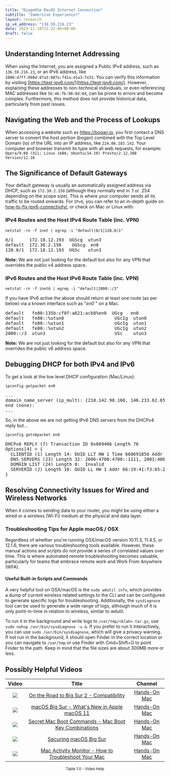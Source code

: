 ```yaml
---
title: "DiagnOSe MacOS Internet Connection"
subtitle: "Immersive Experience?"
layout: research
ip_v4_address: "136.59.216.23"
date: 2023-11-18T22:22:06+00:00
draft: false
---
```


## Understanding Internet Addressing

When using the Internet, you are assigned a Public IPv4 address, such as ```136.59.216.23```, or an IPv6 address, like ```2000:d7ff:808d:87a3:807e:f41a:d1a3:fe31```. You can verify this information by visiting [https://test-ipv6.com/](https://test-ipv6.com/). However, explaining these addresses to non-technical individuals, or even referencing MAC addresses like ```5b:46:fb:98:0d:0d```, can be prone to errors and become complex. Furthermore, this method does not provide historical data, particularly from past issues.
## Navigating the Web and the Process of Lookups

When accessing a website such as https://bogan.io, you first contact a DNS server to convert the host portion (bogan) combined with the Top Level Domain (io) of the URL into an IP address, like ```224.86.183.142```. Your computer and browser transmit its type with all web requests, for example: <br>```Opera/9.80 (X11; Linux i686; Ubuntu/14.10) Presto/2.12.388 Version/12.16```
## The Significance of Default Gateways

Your default gateway is usually an automatically assigned address via DHCP, such as ```172.30.2.150``` (although they normally end in .1 or .254 depending on the scope size). This is where your computer sends all its traffic to be routed onwards. For ```IPv6```, you can refer to an in-depth guide on [how-to-fix-ipv6-connectivity/](/blog/how-to-fix-ipv6-connectivity/), or check on Mac or Linux with: <br>
### IPv4 Routes and the Host IPv4 Route Table (inc. VPN)
```netstat -rn -f inet | egrep -i "default|0/1|128.0/1"```

<pre>
0/1      172.18.12.193  UGScg  utun3
default  172.30.2.150    UGScg  en0
128.0/1  172.18.12.193  UGSc   utun3</pre>

**Note:** We are not just looking for the default but also for any VPN that overrides the public v4 address space.

### IPv6 Routes and the Host IPv6 Route Table (inc. VPN)
```netstat -rn -f inet6 | egrep -i "default|2000::/3"```

If you have IPv6 active the above should return at least one route (as per below) via a known interface such as "_en0_ " on a Mac. 

<pre>
default   fe80:135b:cf0f:a621:acb8%en0  UGcg   en0
default   fe80::%utun0                   UGcIg  utun0
default   fe80::%utun1                   UGcIg  utun1
default   fe80::%utun2                   UGcIg  utun2
2000::/3  utun3                          USc    utun3</pre>

**Note:** We are not just looking for the default but also for any VPN that overrides the public v6 address space.
<br>

## Debugging DHCP for both IPv4 and IPv6

To get a look at the low level DHCP configuration (Mac/Linux): 

```ipconfig getpacket en0```

<pre>
...
domain_name_server (ip_mult): {210.142.90.160, 146.233.62.65}
end (none):
...</pre>

So, in the above we are not getting IPv6 DNS servers from the DHCPv4 reply but...

```ipconfig getv6packet en0```

<pre>
DHCPv6 REPLY (7) Transaction ID 0x80940b Length 76
Options[4] = {
  CLIENTID (1) Length 14: DUID LLT HW 1 Time 668691856 Addr 5b:46:fb:98:0d:0d
  DNS_SERVERS (23) Length 32: 2606:4700:4700::1111, 2001:4860:4860::8844
  DOMAIN_LIST (24) Length 0:  Invalid
  SERVERID (2) Length 10: DUID LL HW 1 Addr 66:19:41:f3:65:23
}</pre>




## Resolving Connectivity Issues for Wired and Wireless Networks

When it comes to sending data to your router, you might be using either a wired or a wireless (Wi-Fi) medium at the physical and data layer.
### Troubleshooting Tips for Apple macOS / OSX
Regardless of whether you're running OSX/macOS version 10.11.3, 11.4.5, or 12.1.6, there are various troubleshooting tools available. However, these manual actions and scripts do not provide a series of correlated values over time. This is where automated remote troubleshooting becomes valuable, particularly for teams that embrace remote work and Work From Anywhere (WFA).

  #### Useful Built-in Scripts and Commands
  A very helpful tool on OSX/macOS is the ```sudo wdutil info```, which provides a dump of current wireless related settings to the CLI and can be configured to generate specific logs for troubleshooting. Additionally, the ```sysdiagnose``` tool can be used to generate a wide range of logs, although much of it is only point-in-time in relation to wireless, similar to wdutil.

  To run it in the background and write logs to ```/var/tmp/<blah>.tar.gz```, use ```sudo nohup /usr/bin/sysdiagnose -u &```. If you prefer to run it interactively, you can use ```sudo /usr/bin/sysdiagnose```, which will give a privacy warning. If not run in the background, it should open Finder in the correct location or you can navigate to ```/var/tmp``` or use Finder with Cmd+Shift+G to point Finder to the path. Keep in mind that the file sizes are about 300MB more or less.
## Possibly Helpful Videos

<link href="/plugins/lity/css/lity.min.css" rel="stylesheet">
<script src="/plugins/lity/js/lity.min.js"></script>
<div class="table1-start"></div>

|Video | Title | Channel |
| :---: | :---: | :---: |
|<a href="https://www.youtube.com/watch?v=HEbK-Tignuc" data-lity><img src="https://i.ytimg.com/vi/HEbK-Tignuc/default.jpg" class="img-fluid"></a>|<a href="https://www.youtube.com/watch?v=HEbK-Tignuc" data-lity>On the Road to Big Sur 2 - Compatibility</a>|<a target="_blank" href="https://www.youtube.com/channel/UCg43DP8MdHVcl4rFK_delBg" >Hands-On Mac</a>|
|<a href="https://www.youtube.com/watch?v=JMKi6o9kaZI" data-lity><img src="https://i.ytimg.com/vi/JMKi6o9kaZI/default.jpg" class="img-fluid"></a>|<a href="https://www.youtube.com/watch?v=JMKi6o9kaZI" data-lity>macOS Big Sur - What&#39;s New in Apple macOS 11</a>|<a target="_blank" href="https://www.youtube.com/channel/UCg43DP8MdHVcl4rFK_delBg" >Hands-On Mac</a>|
|<a href="https://www.youtube.com/watch?v=VwNYWAxHCgM" data-lity><img src="https://i.ytimg.com/vi/VwNYWAxHCgM/default.jpg" class="img-fluid"></a>|<a href="https://www.youtube.com/watch?v=VwNYWAxHCgM" data-lity>Secret Mac Boot Commands - Mac Boot Key Combinations</a>|<a target="_blank" href="https://www.youtube.com/channel/UCg43DP8MdHVcl4rFK_delBg" >Hands-On Mac</a>|
|<a href="https://www.youtube.com/watch?v=7KdhJimuhNw" data-lity><img src="https://i.ytimg.com/vi/7KdhJimuhNw/default.jpg" class="img-fluid"></a>|<a href="https://www.youtube.com/watch?v=7KdhJimuhNw" data-lity>Securing macOS Big Sur</a>|<a target="_blank" href="https://www.youtube.com/channel/UCg43DP8MdHVcl4rFK_delBg" >Hands-On Mac</a>|
|<a href="https://www.youtube.com/watch?v=TWzWd_DiaJ0" data-lity><img src="https://i.ytimg.com/vi/TWzWd_DiaJ0/default.jpg" class="img-fluid"></a>|<a href="https://www.youtube.com/watch?v=TWzWd_DiaJ0" data-lity>Mac Activity Monitor - How to Troubleshoot Your Mac</a>|<a target="_blank" href="https://www.youtube.com/channel/UCg43DP8MdHVcl4rFK_delBg" >Hands-On Mac</a>|

<center><small>Table 1.0 - Video Help</small></center>
 <br>
<div class="table1-end"></div>
<script type="text/javascript">
(function() {
    $('div.table1-start').nextUntil('div.table1-end', 'table').addClass('table thead-dark table-striped table-responsive rounded').attr('id', 't1');
    $('#t1').find('thead').addClass('thead-dark');
})();
</script>
